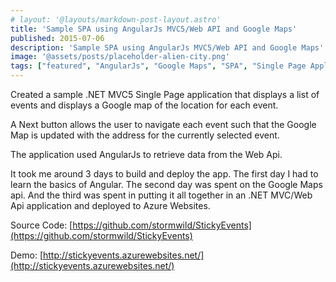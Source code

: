 ```yaml
---
# layout: '@layouts/markdown-post-layout.astro'
title: 'Sample SPA using AngularJs MVC5/Web API and Google Maps'
published: 2015-07-06
description: 'Sample SPA using AngularJs MVC5/Web API and Google Maps'
image: '@assets/posts/placeholder-alien-city.png'
tags: ["featured", "AngularJs", "Google Maps", "SPA", "Single Page Application", "MVC5", "Web Api", "Azure", "Demo", "Source Code", "GitHub"]
---
```


Created a sample .NET MVC5 Single Page application that displays a list of events and displays a Google map of the location for each event.

A Next button allows the user to navigate each event such that the Google Map is updated with the address for the currently selected event.

The application used AngularJs to retrieve data from the Web Api.

It took me around 3 days to build and deploy the app. The first day I had to learn the basics of Angular. The second day was spent on the Google Maps api. And the third was spent in putting it all together in an .NET MVC/Web Api application and deployed to Azure Websites.

Source Code: [https://github.com/stormwild/StickyEvents](https://github.com/stormwild/StickyEvents)

Demo: [http://stickyevents.azurewebsites.net/](http://stickyevents.azurewebsites.net/)
